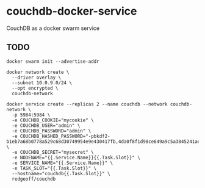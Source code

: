 # couchdb-docker-service
CouchDB as a docker swarm service

TODO
---

    docker swarm init --advertise-addr

    docker network create \
      --driver overlay \
      --subnet 10.0.9.0/24 \
      --opt encrypted \
      couchdb-network

    docker service create --replicas 2 --name couchdb --network couchdb-network \
      -p 5984:5984 \
      -e COUCHDB_COOKIE="mycookie" \
      -e COUCHDB_USER="admin" \
      -e COUCHDB_PASSWORD="admin" \
      -e COUCHDB_HASHED_PASSWORD="-pbkdf2-b1eb7a68b0778a529c68d30749954e9e430417fb,4da0f8f1d98ce649a9c5a3845241ae24,10" \
      -e COUCHDB_SECRET="mysecret" \
      -e NODENAME="{{.Service.Name}}{{.Task.Slot}}" \
      -e SERVICE_NAME="{{.Service.Name}}" \
      -e TASK_SLOT="{{.Task.Slot}}" \
      --hostname="couchdb{{.Task.Slot}}" \
      redgeoff/couchdb
